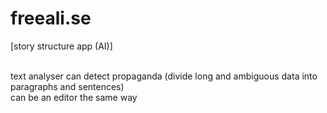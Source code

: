 # freeali.se

[story structure app (AI)]<br/><br/>

text analyser can detect propaganda (divide long and ambiguous data into paragraphs and sentences)<br/>
can be an editor the same way<br/><br/>
